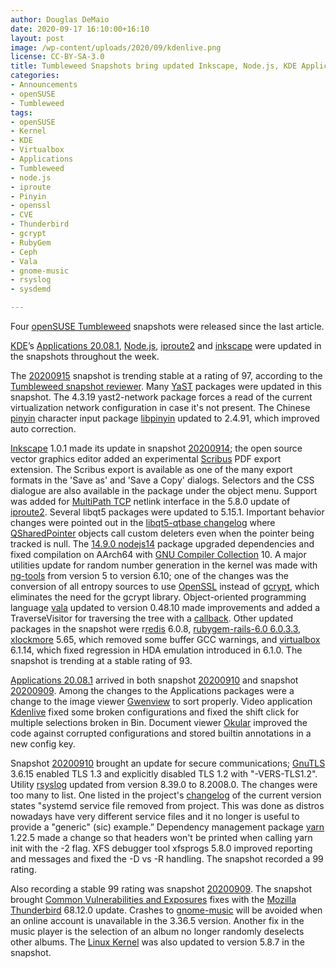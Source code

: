 ```yaml
---
author: Douglas DeMaio
date: 2020-09-17 16:10:00+16:10
layout: post
image: /wp-content/uploads/2020/09/kdenlive.png
license: CC-BY-SA-3.0
title: Tumbleweed Snapshots bring updated Inkscape, Node.js, KDE Applications 
categories:
- Announcements
- openSUSE
- Tumbleweed
tags:
- openSUSE
- Kernel
- KDE
- Virtualbox
- Applications
- Tumbleweed
- node.js
- iproute
- Pinyin
- openssl
- CVE
- Thunderbird
- gcrypt
- RubyGem
- Ceph 
- Vala
- gnome-music
- rsyslog
- sysdemd

---
```


Four [openSUSE Tumbleweed](https://software.opensuse.org/distributions/tumbleweed) snapshots were released since the last article.

[KDE](https://kde.org)’s [Applications 20.08.1](https://kde.org/announcements/releases/2020-09-apps-update/), [Node.js](https://nodejs.org/en/), [iproute2](https://wiki.linuxfoundation.org/networking/iproute2) and [inkscape](https://inkscape.org/) were updated in the snapshots throughout the week.

The [20200915](https://lists.opensuse.org/opensuse-factory/2020-09/msg00149.html) snapshot is trending stable at a rating of 97, according to the [Tumbleweed snapshot reviewer](https://review.tumbleweed.boombatower.com/). Many [YaST](https://yast.opensuse.org/) packages were updated in this snapshot. The 4.3.19 yast2-network package forces a read of the current virtualization network configuration in case it's not present. The Chinese [pinyin](https://en.wikipedia.org/wiki/Pinyin) character input package [libpinyin](https://github.com/libpinyin/libpinyin) updated to 2.4.91, which improved auto correction.

[Inkscape](https://inkscape.org/) 1.0.1 made its update in snapshot [20200914](https://lists.opensuse.org/opensuse-factory/2020-09/msg00135.html); the open source vector graphics editor added an experimental [Scribus](https://www.scribus.net/) PDF export extension. The Scribus export is available as one of the many export formats in the 'Save as' and 'Save a Copy' dialogs. Selectors and the CSS dialogue are also available in the package under the object menu. Support was added for [MultiPath TCP](https://en.wikipedia.org/wiki/Multipath_TCP) netlink interface in the 5.8.0 update of [iproute2](https://wiki.linuxfoundation.org/networking/iproute2). Several libqt5 packages were updated to 5.15.1. Important behavior changes were pointed out in the [libqt5-qtbase changelog](https://code.qt.io/cgit/qt/qtbase.git/plain/dist/changes-5.15.1/?h=5.15.1) where [QSharedPointer](https://doc.qt.io/qt-5/qsharedpointer.html) objects call custom deleters even when the pointer being tracked is null. The [14.9.0 nodejs14](https://github.com/nodejs/node/blob/master/doc/changelogs/CHANGELOG_V14.md#14.9.0) package upgraded dependencies and fixed compilation on AArch64 with [GNU Compiler Collection](https://gcc.gnu.org/) 10. A major utilities update for random number generation in the kernel was made with [ng-tools](https://www.gnu.org/software/hurd/user/tlecarrour/rng-tools.html) from version 5 to version 6.10; one of the changes was the conversion of all entropy sources to use [OpenSSL](https://www.openssl.org/) instead of [gcrypt](https://gnupg.org/software/libgcrypt/index.html), which eliminates the need for the gcrypt library. Object-oriented programming language [vala](https://wiki.gnome.org/Projects/Vala) updated to version 0.48.10 made improvements and added a TraverseVisitor for traversing the tree with a [callback](https://en.wikipedia.org/wiki/Callback_(computer_programming)). Other updated packages in the snapshot were r[redis](https://redis.io/) 6.0.8, [rubygem-rails-6.0 6.0.3.3](https://rubygems.org/gems/rails/versions/6.0.3.3), [xlockmore](http://sillycycle.com/xlockmore.html) 5.65, which removed some buffer GCC warnings, and [virtualbox](https://www.virtualbox.org/) 6.1.14, which fixed regression in HDA emulation introduced in 6.1.0. The snapshot is trending at a stable rating of 93. 

[Applications 20.08.1](https://kde.org/announcements/releases/2020-09-apps-update/) arrived in both snapshot [20200910](https://lists.opensuse.org/opensuse-factory/2020-09/msg00115.html) and snapshot [20200909](https://lists.opensuse.org/opensuse-factory/2020-09/msg00108.html). Among the changes to the Applications packages were a change to the image viewer [Gwenview](https://kde.org/applications/en/gwenview) to sort properly. Video application [Kdenlive](https://kdenlive.org/en/) fixed some broken configurations and fixed the shift click for multiple selections broken in Bin. Document viewer [Okular](https://okular.kde.org/) improved the code against corrupted configurations and stored builtin annotations in a new config key. 

Snapshot [20200910](https://lists.opensuse.org/opensuse-factory/2020-09/msg00115.html) brought an update for secure communications; [GnuTLS](https://www.gnutls.org/) 3.6.15 enabled TLS 1.3 and explicitly disabled TLS 1.2 with "-VERS-TLS1.2". Utility [rsyslog](https://www.rsyslog.com/) updated from version 8.39.0 to 8.2008.0. The changes were too many to list. One listed in the project's [changelog](https://github.com/rsyslog/rsyslog/blob/v8-stable/ChangeLog) of the current version states "systemd service file removed from project. This was done as distros nowadays have very different service files and it no longer is useful to provide a "generic" (sic) example.” Dependency management package [yarn](https://github.com/yarnpkg/yarn) 1.22.5 made a change so that headers won't be printed when calling yarn init with the -2 flag. XFS debugger tool xfsprogs 5.8.0 improved reporting and messages and fixed the -D vs -R handling. The snapshot recorded a 99 rating.

Also recording a stable 99 rating was snapshot [20200909](https://lists.opensuse.org/opensuse-factory/2020-09/msg00108.html). The snapshot brought [Common Vulnerabilities and Exposures](https://en.wikipedia.org/wiki/Common_Vulnerabilities_and_Exposures) fixes with the [Mozilla Thunderbird](https://www.thunderbird.net/en-US/) 68.12.0 update. Crashes to [gnome-music](https://wiki.gnome.org/Apps/Music) will be avoided when an online account is unavailable in the 3.36.5 version. Another fix in the music player is the selection of an album no longer randomly deselects other albums. The [Linux Kernel](https://www.kernel.org/) was also updated to version 5.8.7 in the snapshot.
